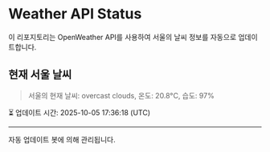 
# Weather API Status

이 리포지토리는 OpenWeather API를 사용하여 서울의 날씨 정보를 자동으로 업데이트합니다.

## 현재 서울 날씨
> 서울의 현재 날씨: overcast clouds, 온도: 20.8°C, 습도: 97%

⏳ 업데이트 시간: 2025-10-05 17:36:18 (UTC)

---
자동 업데이트 봇에 의해 관리됩니다.
